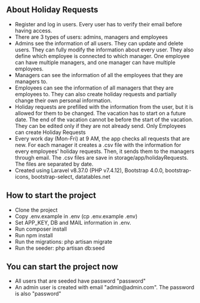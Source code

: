 ## About Holiday Requests

<ul>
    <li>Register and log in users. Every user has to verify their email before having access. </li>
    <li>There are 3 types of users: admins, managers and employees</li>
    <li>Admins see the information of all users. They can update and delete users. They can fully modify the information about every user. They also define which employee is connected to which manager. One employee can have multiple managers, and one manager can have multiple employees.</li>
    <li>Managers can see the information of all the employees that they are managers to.</li>
    <li>Employees can see the information of all managers that they are employees to. They can also create holiday requests and partially change their own personal information.</li>
    <li>Holiday requests are prefilled with the information from the user, but it is allowed for them to be changed. The vacation has to start on a future date. The end of the vacation cannot be before the start of the vacation. They can be edited only if they are not already send. Only Employees can create Holiday Requests</li>
    <li>Every work day (Mon-Fri) at 9 AM, the app checks all requests that are new. For each manager it creates a .csv file with the information for every employees' holiday requests. Then, it sends them to the managers through email. The .csv files are save in storage/app/holidayRequests. The files are separated by date.</li>
    <li>Created using Laravel v8.37.0 (PHP v7.4.12), Bootstrap 4.0.0, bootstrap-icons, bootstrap-select, datatables.net</li>
</ul>

## How to start the project
<ul>
    <li>Clone the project</li>
    <li>Copy .env.example in .env (cp .env.example .env)</li>
    <li>Set APP_KEY, DB and MAIL information in .env. </li>
    <li>Run composer install</li>
    <li>Run npm install</li>
    <li>Run the migrations: php artisan migrate</li>
    <li>Run the seeder: php artisan db:seed</li>
</ul>

## You can start the project now
 <ul>
    <li>All users that are seeded have password "password"</li>
    <li>An admin user is created with email "admin@admin.com". The password is also "password"</li>
</ul>
